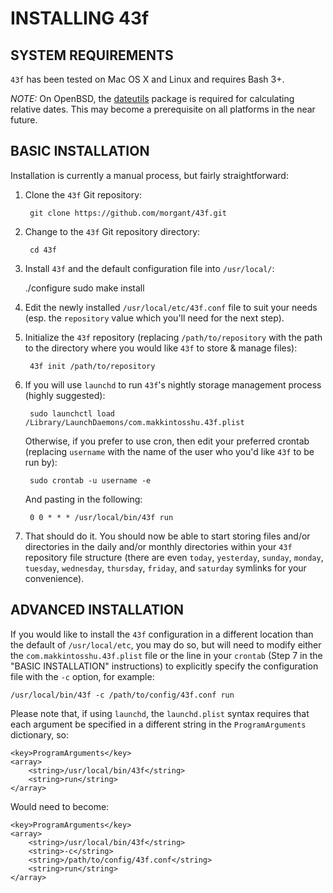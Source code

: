 INSTALLING 43f
==============

SYSTEM REQUIREMENTS
-------------------

`43f` has been tested on Mac OS X and Linux and requires Bash 3+.

_NOTE:_ On OpenBSD, the [dateutils](http://www.fresse.org/dateutils/) package is required for calculating relative dates. This may become a prerequisite on all platforms in the near future.

BASIC INSTALLATION
------------------

Installation is currently a manual process, but fairly straightforward:

1. Clone the `43f` Git repository:
    
        git clone https://github.com/morgant/43f.git
    
2. Change to the `43f` Git repository directory:
    
        cd 43f
    
3. Install `43f` and the default configuration file into `/usr/local/`:
    
	./configure
        sudo make install
    
4. Edit the newly installed `/usr/local/etc/43f.conf` file to suit your needs
    (esp. the `repository` value which you'll need for the next step).
5. Initialize the `43f` repository (replacing `/path/to/repository` with the
    path to the directory where you would like `43f` to store & manage files):
    
        43f init /path/to/repository
    
6. If you will use `launchd` to run `43f`'s nightly storage management process
    (highly suggested):
    
        sudo launchctl load /Library/LaunchDaemons/com.makkintosshu.43f.plist
    
    Otherwise, if you prefer to use cron, then edit your preferred crontab
    (replacing `username` with the name of the user who you'd like `43f` to be
    run by):
    
        sudo crontab -u username -e
    
    And pasting in the following:
    
        0 0 * * * /usr/local/bin/43f run
    
7. That should do it. You should now be able to start storing files and/or
    directories in the daily and/or monthly directories within your `43f` 
    repository file structure (there are even `today`, `yesterday`, `sunday`,
    `monday`, `tuesday`, `wednesday`, `thursday`, `friday`, and `saturday` 
    symlinks for your convenience).


ADVANCED INSTALLATION
---------------------

If you would like to install the `43f` configuration in a different location
than the default of `/usr/local/etc`, you may do so, but will need to modify
either the `com.makkintosshu.43f.plist` file or the line in your `crontab` 
(Step 7 in the "BASIC INSTALLATION" instructions) to explicitly specify the 
configuration file with the `-c` option, for example:

    /usr/local/bin/43f -c /path/to/config/43f.conf run

Please note that, if using `launchd`, the `launchd.plist` syntax requires that 
each argument be specified in a different string in the `ProgramArguments` 
dictionary, so:

    <key>ProgramArguments</key>
    <array> 
        <string>/usr/local/bin/43f</string>
        <string>run</string>
    </array>

Would need to become:

    <key>ProgramArguments</key>
    <array> 
        <string>/usr/local/bin/43f</string>
        <string>-c</string>
        <string>/path/to/config/43f.conf</string>
        <string>run</string>
    </array>
